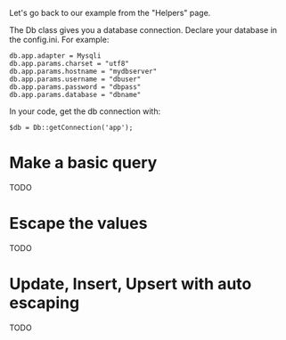 Let's go back to our example from the "Helpers" page.

The Db class gives you a database connection. Declare your database in the config.ini. For example:

```
db.app.adapter = Mysqli
db.app.params.charset = "utf8"
db.app.params.hostname = "mydbserver"
db.app.params.username = "dbuser"
db.app.params.password = "dbpass"
db.app.params.database = "dbname"
```

In your code, get the db connection with:

```
$db = Db::getConnection('app');
```

# Make a basic query

TODO

# Escape the values

TODO

# Update, Insert, Upsert with auto escaping

TODO

